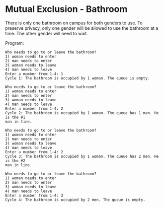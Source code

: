# Mutual Exclusion - Bathroom
There is only one bathroom on campus for both genders to use. To preserve privacy, only one gender will be allowed to use the bathroom at a time. The other gender will need to wait. 

Program:
```
Who needs to go to or leave the bathroom?
1) woman needs to enter
2) man needs to enter
3) woman needs to leave
4) man needs to leave
Enter a number from 1-4: 1
Cycle 1: The bathroom is occupied by 1 woman. The queue is empty.

Who needs to go to or leave the bathroom?
1) woman needs to enter
2) man needs to enter
3) woman needs to leave
4) man needs to leave
Enter a number from 1-4: 2
Cycle 2: The bathroom is occupied by 1 woman. The queue has 1 man. He is the #1
man in line.

Who needs to go to or leave the bathroom?
1) woman needs to enter
2) man needs to enter
3) woman needs to leave
4) man needs to leave
Enter a number from 1-4: 2
Cycle 3: The bathroom is occupied by 1 woman. The queue has 2 men. He is the #2
man in line.

Who needs to go to or leave the bathroom?
1) woman needs to enter
2) man needs to enter
3) woman needs to leave
4) man needs to leave
Enter a number from 1-4: 3
Cycle 4: The bathroom is occupied by 2 men. The queue is empty.
```